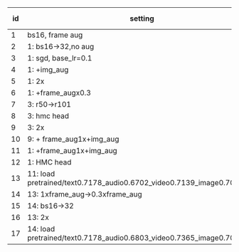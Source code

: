 | id | setting                                                                | image GAP | video GAP | text GAP | audio GAP | fusion_GAP |
| ---| ---------------------------------------------------------------------- | --------- | --------- | -------- | --------- | ---------- |
| 1  | bs16, frame aug                                                        |           |           |          |           | 0.7234     |
| 2  | 1: bs16->32,no aug                                                     |           |           |          |           | 0.7262     |
| 3  | 1: sgd, base_lr=0.1                                                    | 0.6762    | 0.7146    | 0.6585   | 0.6713    | 0.7281     |
| 4  | 1: +img_aug                                                            | 0.6611    | 0.7363    | 0.7017   | 0.6782    | 0.7467?    |
| 5  | 1: 2x                                                                  | 0.6503    | 0.7223    | 0.6927   | 0.6749    | 0.7350     |
| 6  | 1: +frame_augx0.3                                                      | 0.6577    | 0.7252    | 0.6975   | 0.6697    | 0.7394     |
| 7  | 3: r50->r101                                                           | 0.6928    | 0.7072    | 0.6584   | 0.6732    | 0.7248     |
| 8  | 3: hmc head                                                            | 0.6855    | 0.7036    | 0.6450   | 0.6647    | 0.6797     |
| 9  | 3: 2x                                                                  | 0.6612    | 0.7133    | 0.6659   | 0.6640    | 0.7251     |
| 10 | 9: + frame_aug1x+img_aug                                               | 0.6611    | 0.7036    | 0.6735   | 0.6766    | 0.7154     |
| 11 | 1: +frame_aug1x+img_aug                                                | 0.6508    | 0.7063    | 0.6977   | 0.6722    | 0.7289     |
| 12 | 1: HMC head                                                            | 0.6626    | 0.7384    | 0.7040   | 0.6836    | 0.7173     |
| 13 | 11: load pretrained/text0.7178_audio0.6702_video0.7139_image0.7039.pth | 0.6944    | 0.7412    | 0.7212   | 0.6827    | 0.7683     |
| 14 | 13: 1xframe_aug->0.3xframe_aug                                         | 0.6965    | 0.7357    | 0.7186   | 0.6814    | 0.7726     |
| 15 | 14: bs16->32                                                           | 0.6812    | 0.7241    | 0.7177   | 0.6833    | 0.7620     |
| 16 | 13: 2x                                                                 | 0.6871    | 0.7162    | 0.7198   | 0.6828    | 0.7622     |
| 17 | 14: load pretrained/text0.7178_audio0.6803_video0.7365_image0.7039.pth | 0.6969    | 0.7410    | 0.7199   | 0.6864    | 0.7765     |